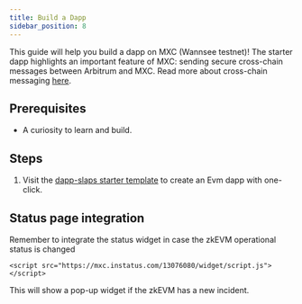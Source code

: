 ```yaml
---
title: Build a Dapp
sidebar_position: 8
---
```


This guide will help you build a dapp on MXC (Wannsee testnet)! The starter dapp highlights an important feature of MXC: sending secure cross-chain messages between Arbitrum and MXC. Read more about cross-chain messaging [here](/docs/Designs/Bridge).

## Prerequisites

- A curiosity to learn and build.

## Steps
1. Visit the [dapp-slaps starter template](https://github.com/MXCzkEVM/dapp-slaps) to create an Evm dapp with one-click.


## Status page integration

Remember to integrate the status widget in case the zkEVM operational status is changed
```
<script src="https://mxc.instatus.com/13076080/widget/script.js">
</script>
```

This will show a pop-up widget if the zkEVM has a new incident.